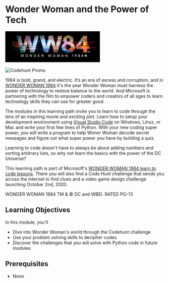# Wonder Woman and the Power of Tech

![Wonder Woman 1984 Film Card](0-wonderwomanlp/0-wonderwomanintro/media/ww84_edu_github_title_card.png)

![Codehunt Promo](0-wonderwomanlp/0-wonderwomanintro/media/ww-synopsis-art.jpg)

1984 is bold, grand, and electric. It’s an era of excess and corruption, and in [WONDER WOMAN 1984](https://www.wonderwomanfilm.com/) it's the year Wonder Woman must harness the power of technology to restore balance to the world. And Microsoft is partnering with the film to empower coders and creators of all ages to learn technology skills they can use for greater good.

The modules in this learning path invite you to learn to code through the lens of an inspiring movie and exciting plot. Learn how to setup your development environment using [Visual Studio Code](https://code.visualstudio.com/learn/) on Windows, Linuz, or Mac and write your first few lines of Python. With your new coding super power, you will write a program to help Woner Woman decode secret messages and figure out what super power you have by building a quiz. 

Learning to code doesn't have to always be about adding numbers and sorting arbitrary lists, so why not learn the basics with the power of the DC Universe?

This learning path is part of Microsoft's [WONDER WOMAN 1984 learn to code lessons](https://www.microsoft.com/inculture/wonderwoman-1984/). There you will also find a Code Hunt challenge that sends you across the internet to find clues and a video game design challenge launching October 2nd, 2020.

WONDER WOMAN 1984 TM & © DC and WBEI. RATED PG-13

## Learning Objectives

In this module, you'll
- Dive into Wonder Woman's world through the Codehunt challenge
- Use your problem solving skills to decipher codes
- Discover the challenges that you will solve with Python code in future modules

## Prerequisites

- None